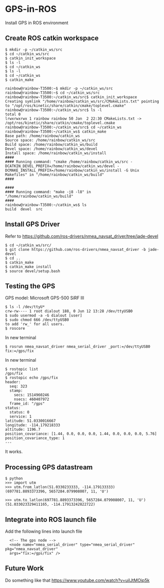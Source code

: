 # GPS-in-ROS
Install GPS in ROS environment

## Create ROS catkin workspace
```
$ mkdir -p ~/catkin_ws/src
$ cd ~/catkin_ws/src
$ catkin_init_workspace
$ ls -l
$ cd ~/catkin_ws
$ ls -l
$ cd ~/catkin_ws
$ catkin_make
```
~~~
rainbow@rainbow-T3500:~$ mkdir -p ~/catkin_ws/src
rainbow@rainbow-T3500:~$ cd ~/catkin_ws/src
rainbow@rainbow-T3500:~/catkin_ws/src$ catkin_init_workspace
Creating symlink "/home/rainbow/catkin_ws/src/CMakeLists.txt" pointing to "/opt/ros/kinetic/share/catkin/cmake/toplevel.cmake"
rainbow@rainbow-T3500:~/catkin_ws/src$ ls -l
total 0
lrwxrwxrwx 1 rainbow rainbow 50 Jan  2 22:30 CMakeLists.txt -> /opt/ros/kinetic/share/catkin/cmake/toplevel.cmake
rainbow@rainbow-T3500:~/catkin_ws/src$ cd ~/catkin_ws
rainbow@rainbow-T3500:~/catkin_ws$ catkin_make
Base path: /home/rainbow/catkin_ws
Source space: /home/rainbow/catkin_ws/src
Build space: /home/rainbow/catkin_ws/build
Devel space: /home/rainbow/catkin_ws/devel
Install space: /home/rainbow/catkin_ws/install
####
#### Running command: "cmake /home/rainbow/catkin_ws/src -DCATKIN_DEVEL_PREFIX=/home/rainbow/catkin_ws/devel -DCMAKE_INSTALL_PREFIX=/home/rainbow/catkin_ws/install -G Unix Makefiles" in "/home/rainbow/catkin_ws/build"
####

####
#### Running command: "make -j8 -l8" in "/home/rainbow/catkin_ws/build"
####
rainbow@rainbow-T3500:~/catkin_ws$ ls
build  devel  src
~~~
## Install GPS Driver
Refer to https://github.com/ros-drivers/nmea_navsat_driver/tree/jade-devel
```
$ cd ~/catkin_ws/src/
$ git clone https://github.com/ros-drivers/nmea_navsat_driver -b jade-devel
$ cd ..
$ catkin_make
$ catkin_make install
$ source devel/setup.bash
```
## Testing the GPS
GPS model: Microsoft GPS-500 SiRF III
```
$ ls -l /dev/ttyU*
crw-rw---- 1 root dialout 188, 0 Jun 12 13:28 /dev/ttyUSB0
$ sudo usermod -a -G dialout [user]
$ sudo chmod 666 /dev/ttyUSB0
to add 'rw_' for all users.
$ roscore
```
In new terminal
```
$ rosrun nmea_navsat_driver nmea_serial_driver _port:=/dev/ttyUSB0 fix:=/gps/fix
```
In new terminal 
```
$ rostopic list
/gps/fix
$ rostopic echo /gps/fix
header: 
  seq: 323
  stamp: 
    secs: 1514960246
    nsecs: 460407972
  frame_id: "/gps"
status: 
  status: 0
  service: 1
latitude: 51.0330016667
longitude: -114.179218333
altitude: 1196.7
position_covariance: [1.44, 0.0, 0.0, 0.0, 1.44, 0.0, 0.0, 0.0, 5.76]
position_covariance_type: 1
---
```
It works.

## Processing GPS datastream
```
$ python
>>> import utm
>>> utm.from_latlon(51.0330233333, -114.179133333)
(697781.8893373396, 5657284.079908007, 11, 'U')

>>> utm.to_latlon(697781.8893373396, 5657284.079908007, 11, 'U')
(51.033023329411165, -114.17913242822722)
```

## Integrate into ROS launch file
Add the following lines into launch file
```
  <!-- The gps node -->
  <node name="nmea_serial_driver" type="nmea_serial_driver" pkg="nmea_navsat_driver"
  args="fix:=/gps/fix" />
```
## Future Work
Do something like that
https://www.youtube.com/watch?v=uilJtMOip5k
